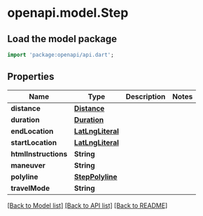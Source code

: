 # openapi.model.Step

## Load the model package
```dart
import 'package:openapi/api.dart';
```

## Properties
Name | Type | Description | Notes
------------ | ------------- | ------------- | -------------
**distance** | [**Distance**](Distance.md) |  | 
**duration** | [**Duration**](Duration.md) |  | 
**endLocation** | [**LatLngLiteral**](LatLngLiteral.md) |  | 
**startLocation** | [**LatLngLiteral**](LatLngLiteral.md) |  | 
**htmlInstructions** | **String** |  | 
**maneuver** | **String** |  | 
**polyline** | [**StepPolyline**](StepPolyline.md) |  | 
**travelMode** | **String** |  | 

[[Back to Model list]](../README.md#documentation-for-models) [[Back to API list]](../README.md#documentation-for-api-endpoints) [[Back to README]](../README.md)



